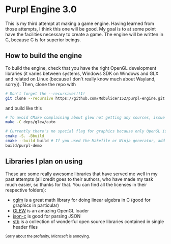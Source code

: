 # Purpl Engine 3.0
This is my third attempt at making a game engine. Having learned from those attempts, I think this one will be good. My goal is to at some point have the facilities necessary to create a game. The engine will be written in C, because C is for superior beings.

## How to build the engine
To build the engine, check that you have the right OpenGL development libraries (it varies between systems, Windows SDK on Windows and GLX and related on Linux (because I don't really know much about Wayland, sorry)). Then, clone the repo with
```sh
# Don't forget the --recursive!!!1!
git clone --recursive https://github.com/MobSlicer152/purpl-engine.git
```
and build like this
```sh
# To avoid CMake complaining about glew not getting any sources, issue the following (warning: takes like a gigabyte of space):
make -C deps/glew/auto

# Currently there's no special flag for graphics because only OpenGL is planned for (Vulkan is a pain)
cmake -S. -Bbuild
cmake --build build # If you used the Makefile or Ninja generator, add on "-j`nproc`" to make things go faster (POSIX shell w/ coreutils or similar only)
build/purpl-demo
```

## Libraries I plan on using
These are some really awesome libraries that have served me well in my past attempts (all credit goes to their authors, who have made my task much easier, so thanks for that. You can find all the licenses in their respective folders):
- [cglm](https://github.com/recp/cglm) is a great math library for doing linear algebra in C (good for graphics in particular)
- [GLEW](https://github.com/nigels-com/glew) is an amazing OpenGL loader
- [json-c](https://github.com/json-c/json-c) is good for parsing JSON
- [stb](https://github.com/nothings/stb) is a collection of wonderful open source libraries contained in single header files

<sub>Sorry about the profanity, Microsoft is annoying.</sub>
